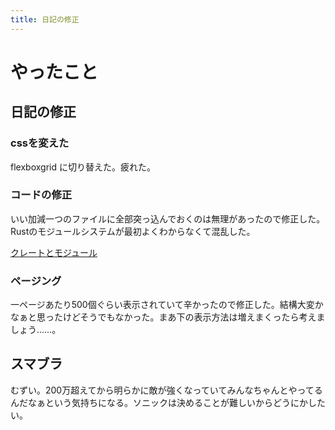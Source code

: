 ```yaml
---
title: 日記の修正
---
```


# やったこと

## 日記の修正

### cssを変えた

flexboxgrid に切り替えた。疲れた。

### コードの修正

いい加減一つのファイルに全部突っ込んでおくのは無理があったので修正した。Rustのモジュールシステムが最初よくわからなくて混乱した。

[クレートとモジュール](https://doc.rust-jp.rs/the-rust-programming-language-ja/1.6/book/crates-and-modules.html)

### ページング

一ページあたり500個ぐらい表示されていて辛かったので修正した。結構大変かなぁと思ったけどそうでもなかった。まあ下の表示方法は増えまくったら考えましょう……。

## スマブラ

むずい。200万超えてから明らかに敵が強くなっていてみんなちゃんとやってるんだなぁという気持ちになる。ソニックは決めることが難しいからどうにかしたい。